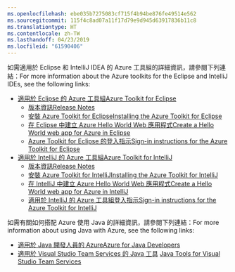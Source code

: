 ```yaml
---
ms.openlocfilehash: ebe035b7275083cf715f4b94be876fe49514e562
ms.sourcegitcommit: 115f4c8ad07a11f17d79e9d945d63917836b11c8
ms.translationtype: HT
ms.contentlocale: zh-TW
ms.lasthandoff: 04/23/2019
ms.locfileid: "61590406"
---
```

<span data-ttu-id="1c0de-101">如需適用於 Eclipse 和 IntelliJ IDEA 的 Azure 工具組的詳細資訊，請參閱下列連結：</span><span class="sxs-lookup"><span data-stu-id="1c0de-101">For more information about the Azure toolkits for the Eclipse and IntelliJ IDEs, see the following links:</span></span>

* [<span data-ttu-id="1c0de-102">適用於 Eclipse 的 Azure 工具組</span><span class="sxs-lookup"><span data-stu-id="1c0de-102">Azure Toolkit for Eclipse</span></span>](../eclipse/azure-toolkit-for-eclipse.md) 
  * [<span data-ttu-id="1c0de-103">版本資訊</span><span class="sxs-lookup"><span data-stu-id="1c0de-103">Release Notes</span></span>](https://github.com/Microsoft/azure-tools-for-java/releases) 
  * [<span data-ttu-id="1c0de-104">安裝 Azure Toolkit for Eclipse</span><span class="sxs-lookup"><span data-stu-id="1c0de-104">Installing the Azure Toolkit for Eclipse</span></span>](../eclipse/azure-toolkit-for-eclipse-installation.md) 
  * [<span data-ttu-id="1c0de-105">在 Eclipse 中建立 Azure Hello World Web 應用程式</span><span class="sxs-lookup"><span data-stu-id="1c0de-105">Create a Hello World web app for Azure in Eclipse</span></span>](../eclipse/azure-toolkit-for-eclipse-create-hello-world-web-app.md) 
  * [<span data-ttu-id="1c0de-106">Azure Toolkit for Eclipse 的登入指示</span><span class="sxs-lookup"><span data-stu-id="1c0de-106">Sign-in instructions for the Azure Toolkit for Eclipse</span></span>](../eclipse/azure-toolkit-for-eclipse-sign-in-instructions.md) 
* [<span data-ttu-id="1c0de-107">適用於 IntelliJ 的 Azure 工具組</span><span class="sxs-lookup"><span data-stu-id="1c0de-107">Azure Toolkit for IntelliJ</span></span>](../intellij/azure-toolkit-for-intellij.md) 
  * [<span data-ttu-id="1c0de-108">版本資訊</span><span class="sxs-lookup"><span data-stu-id="1c0de-108">Release Notes</span></span>](https://github.com/Microsoft/azure-tools-for-java/releases) 
  * [<span data-ttu-id="1c0de-109">安裝 Azure Toolkit for IntelliJ</span><span class="sxs-lookup"><span data-stu-id="1c0de-109">Installing the Azure Toolkit for IntelliJ</span></span>](../intellij/azure-toolkit-for-intellij-installation.md) 
  * [<span data-ttu-id="1c0de-110">在 IntelliJ 中建立 Azure Hello World Web 應用程式</span><span class="sxs-lookup"><span data-stu-id="1c0de-110">Create a Hello World web app for Azure in IntelliJ</span></span>](../intellij/azure-toolkit-for-intellij-create-hello-world-web-app.md) 
  * [<span data-ttu-id="1c0de-111">適用於 IntelliJ 的 Azure 工具組登入指示</span><span class="sxs-lookup"><span data-stu-id="1c0de-111">Sign-in instructions for the Azure Toolkit for IntelliJ</span></span>](../intellij/azure-toolkit-for-intellij-sign-in-instructions.md) 

<span data-ttu-id="1c0de-112">如需有關如何搭配 Azure 使用 Java 的詳細資訊，請參閱下列連結：</span><span class="sxs-lookup"><span data-stu-id="1c0de-112">For more information about using Java with Azure, see the following links:</span></span> 

* [<span data-ttu-id="1c0de-113">適用於 Java 開發人員的 Azure</span><span class="sxs-lookup"><span data-stu-id="1c0de-113">Azure for Java Developers</span></span>](https://docs.microsoft.com/java/azure/) 
* <span data-ttu-id="1c0de-114">[適用於 Visual Studio Team Services 的 Java 工具](https://java.visualstudio.com/) 
</span><span class="sxs-lookup"><span data-stu-id="1c0de-114">[Java Tools for Visual Studio Team Services](https://java.visualstudio.com/) 
</span></span><!-- TODO: Add URLs for Java in VSCode here --> 
